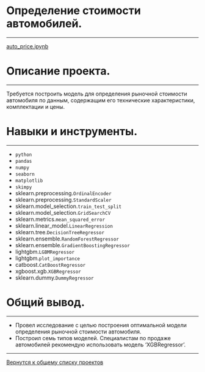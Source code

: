# Определение стоимости автомобилей.
---
[auto_price.ipynb](auto_price.ipynb "notebook.ipynb")


# Описание проекта.
---
Требуется построить модель для определения рыночной стоимости автомобиля по данным, содержащим его технические характеристики, комплектации и цены.  


# Навыки и инструменты.
---
* `python`
* `pandas`  
* `numpy`  
* `seaborn`  
* `matplotlib`  
* `skimpy`
* sklearn.preprocessing.`OrdinalEncoder`
* sklearn.preprocessing.`StandardScaler`
* sklearn.model_selection.`train_test_split`
* sklearn.model_selection.`GridSearchCV`
* sklearn.metrics.`mean_squared_error`
* sklearn.linear_model.`LinearRegression`
* sklearn.tree.`DecisionTreeRegressor`
* sklearn.ensemble.`RandomForestRegressor`
* sklearn.ensemble.`GradientBoostingRegressor`
* lightgbm.`LGBMRegressor`
* lightgbm.`plot_importance`
* catboost.`CatBoostRegressor`
* xgboost.xgb.`XGBRegressor`
* sklearn.dummy.`DummyRegressor`


# Общий вывод.
---
* Провел исследование с целью построения оптимальной модели определения рыночной стоимости автомобиля.
* Построил семь типов моделей. Специалистам по продаже автомобилей рекомендую использовать модель ‘XGBRegressor’.

---
[Вернутся к общему списку проектов](../README.md)